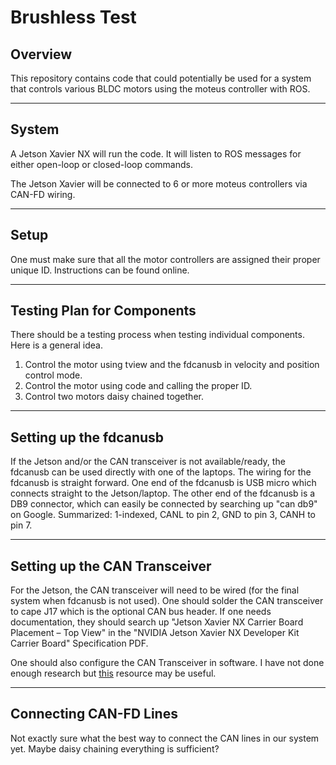 # Brushless Test


## Overview

This repository contains code that could potentially be used for a system that controls various BLDC motors using the moteus controller with ROS.

---

## System

A Jetson Xavier NX will run the code. It will listen to ROS messages for either open-loop or closed-loop commands.

The Jetson Xavier will be connected to 6 or more moteus controllers via CAN-FD wiring. 

---

## Setup

One must make sure that all the motor controllers are assigned their proper unique ID. Instructions can be found online.

---

## Testing Plan for Components

There should be a testing process when testing individual components. Here is a general idea.

1. Control the motor using tview and the fdcanusb in velocity and position control mode.
2. Control the motor using code and calling the proper ID.
3. Control two motors daisy chained together.

---

## Setting up the fdcanusb

If the Jetson and/or the CAN transceiver is not available/ready, the fdcanusb can be used directly with one of the laptops. The wiring for the fdcanusb is straight forward. One end of the fdcanusb is USB micro which connects straight to the Jetson/laptop. The other end of the fdcanusb is a DB9 connector, which can easily be connected by searching up "can db9" on Google. Summarized: 1-indexed, CANL to pin 2, GND to pin 3, CANH to pin 7.

---

## Setting up the CAN Transceiver

For the Jetson, the CAN transceiver will need to be wired (for the final system when fdcanusb is not used). One should solder the CAN transceiver to cape J17 which is the optional CAN bus header. If one needs documentation, they should search up "Jetson Xavier NX Carrier Board Placement – Top View" in the "NVIDIA Jetson Xavier NX Developer Kit Carrier Board" Specification PDF.

One should also configure the CAN Transceiver in software. I have not done enough research but [this](https://elinux.org/Jetson/AGX_Xavier_CAN#CAN_Driver_Enable) resource may be useful.

---

## Connecting CAN-FD Lines

Not exactly sure what the best way to connect the CAN lines in our system yet. Maybe daisy chaining everything is sufficient?